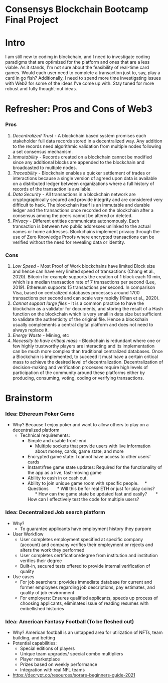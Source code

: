 # Consensys Blockchain Bootcamp Final Project

# Intro

I am still new to coding in blockchain, and I need to investigate coding paradigms that are optimized for the platform and ones that are a less viable. As it stands, I'm not sure about the feasibility of real-time card games. Would each user need to complete a transaction just to, say, play a card in go fish? Additionally, I need to spend more time investigating issues with Web2 for some of the ideas I've come up with. Stay tuned for more robust and fully thought-out ideas.
# Refresher: Pros and Cons of Web3

### Pros

1. *Decentralized Trust* - A blockchain based system promises each stakeholder full data records stored in a decentralized way. Any addition to the records need algorithmic validation from multiple nodes following a set consensus mechanism.
2. *Immutability -* Records created on a blockchain cannot be modified since any additional blocks are appended to the blockchain and broadcasted to multiple nodes.
3. *Traceability -* Blockchain enables a quicker settlement of trades or interactions because a single version of agreed upon data is available on a distributed ledger between organizations where a full history of records of the transaction is available.
4. *Data Security -* All transactions in a blockchain network are cryptographically secured and provide integrity and are considered very difficult to hack. The blockchain itself is an immutable and durable ledger and the transactions once recorded on the blockchain after a consensus among the peers cannot be altered or deleted.
5. *Privacy - D*ifferent entities communicate autonomously. Each transaction is between two public addresses unlinked to the actual names or home addresses. Blockchains implement privacy through the use of Zero Knowledge Proofs where encrypted transactions can be verified without the need for revealing data or identity.

### Cons

1. *Low Speed* -  Most Proof of Work blockchains have limited Block size and hence can have very limited speed of transactions (Chang et al., 2020). Bitcoin for example supports the creation of 1 block each 10 min, which is a median transaction rate of 7 transactions per second (Lee, 2019). Ethereum supports 15 transactions per second. In comparison Visa, based on centralized databases processes around 1700 transactions per second and can scale very rapidly (Khan et al., 2020).
2. *Cannot support large files* - It is a common practice to have the blockchain as a validator for documents, and storing the result of a Hash function on the blockchain which is very small in data size but sufficient to validate the authenticity of the original file. Hence a blockchain usually complements a central digital platform and does not need to always replace it.
3. *Energy Waste* - Mining, etc
4. *Necessity to have critical mass -* Blockchain is redundant where one or few highly trustworthy players are interacting and its implementation can be much more complex than traditional centralized databases. Once a Blockchain is implemented, to succeed it must have a certain critical mass to achieve the desired level of decentralization. Decentralization of decision-making and verification processes require high levels of participation of the community around these platforms either by producing, consuming, voting, coding or verifying transactions.

# Brainstorm

### Idea: Ethereum Poker Game
* Why? Because I enjoy poker and want to allow others to play on a decentralized platform
   * Technical requirements:
      * Simple and usable front-end
         * Multiple sockets that provide users with live information about money, cards, game state, and more
      * Encrypted game state: I cannot have access to other users' cards
      * Instant/free game state updates: Required for the functionality of the app as a live, fast-moving game
      * Ability to cash in or cash out.
      * Ability to join unique game room with specific people.
    *  Questions
      * Will this be for real ETH or just for play coins? 
      * How can the game state be updated fast and easily?
      * How can I effectively test the code for multiple users?

### Idea: Decentralized Job search platform
   * Why?
      * To guarantee applicants have employment history they purpore
   * User Workflow
      * User completes employment specified at specific company (account) and company verifies their employment or rejects and alters the work they performed
      * User completes certification/degree from institution and institution verifies their degree
      * Built-in, secured tests offered to provide internal verification of quality
   * Use cases
      * For job searchers: provides immediate database for current and former employees regarding job descriptions, pay estimates, and quality of job environment
      * For employers: Ensures qualified applicants, speeds up process of choosing applicants, eliminates issue of reading resumes with embellished histories

### Idea: American Fantasy Football (To be fleshed out)
   * Why? American football is an untapped area for utilization of NFTs, team building, and betting
   * Potential capabilities:
      * Special editions of players
      * Unique team upgrades/ special combo multipliers
      * Player marketplace
      * Prizes based on weekly performance
      * Integration with real NFL teams
   * https://decrypt.co/resources/sorare-beginners-guide-2021


